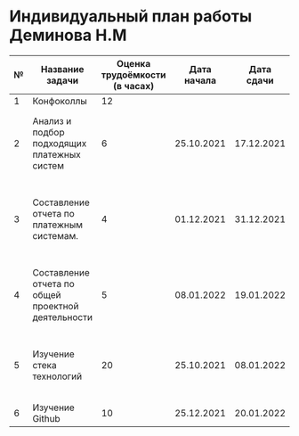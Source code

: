 # Индивидуальный план работы Деминова Н.М

| №  | Название задачи                                                                   | Оценка трудоёмкости (в часах) | Дата начала | Дата сдачи | Комментарий                                                              |
| -- | --------------------------------------------------------------------------------- | ----------------------------- | ----------- | ---------- | ------------------------------------------------------------------------ |
| 1  | Конфоколлы                                                                        | 12                            |             |            |                                                                          |
| 2  | Анализ и подбор подходящих платежных систем                                       | 6                             | 25.10.2021  | 17.12.2021 | Поиск и сравнение предлагаемых в сети онлайн платежных систем            |
| 3  | Составление отчета по платежным системам.                                         | 4                             | 01.12.2021  | 31.12.2021 | Составление наглядного сравнения платежных систем в виде .docx документа |
| 4  | Составление отчета по общей проектной деятельности                                | 5                             | 08.01.2022  | 19.01.2022 | Готовый .docx файл с перечислением обязанностей участников проекта       |
| 5  | Изучение стека технологий                                                         | 20                            | 25.10.2021  | 08.01.2022 | Чтение документации и ознакомление с Firebase, React, Django             |
| 6  | Изучение Github                                                                   | 10                            | 25.12.2021  | 20.01.2022 |                
